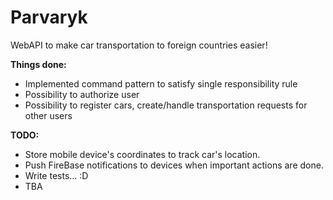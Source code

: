 # Parvaryk
WebAPI to make car transportation to foreign countries easier!

<b>Things done:</b>
- Implemented command pattern to satisfy single responsibility rule
- Possibility to authorize user
- Possibility to register cars, create/handle transportation requests for other users

<b>TODO:</b>
- Store mobile device's coordinates to track car's location.
- Push FireBase notifications to devices when important actions are done.
- Write tests... :D
- TBA
